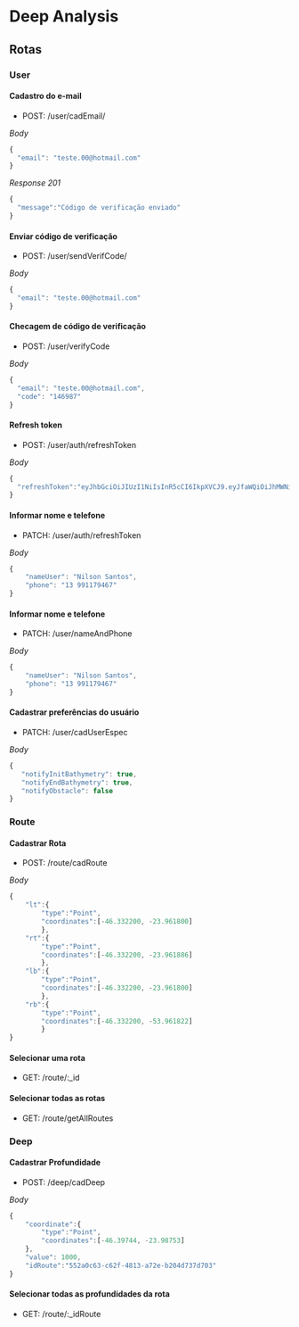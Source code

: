 # Deep Analysis

## Rotas

### User

#### Cadastro do e-mail

- POST: /user/cadEmail/

_Body_

```javascript
{
  "email": "teste.00@hotmail.com"
}

```

_Response 201_

```javascript
{
  "message":"Código de verificação enviado"
}

```

#### Enviar código de verificação

- POST: /user/sendVerifCode/

_Body_

```javascript
{
  "email": "teste.00@hotmail.com"
}

```

#### Checagem de código de verificação

- POST: /user/verifyCode

_Body_

```javascript
{
  "email": "teste.00@hotmail.com",
  "code": "146987"
}

```

#### Refresh token

- POST: /user/auth/refreshToken

_Body_

```javascript
{
  "refreshToken":"eyJhbGciOiJIUzI1NiIsInR5cCI6IkpXVCJ9.eyJfaWQiOiJhMWNiYmZhOS0zNzJlLTQzNmMtOGM2Ny01MmU2MzA1NGU2NzciLCJlbWFpbCI6Im5pbHNvbi45OEBob3RtYWlsLmNvbSIsImlhdCI6MTY1MDMwMjM1MCwiZXhwIjoxNjUwNjYyMzUwfQ.q02uCOWJ_YsrJsGgZUZMeRE2QlHcYDN_1_JUbc_XEnM"
}

```

#### Informar nome e telefone

- PATCH: /user/auth/refreshToken

_Body_

```javascript
{
    "nameUser": "Nilson Santos",
    "phone": "13 991179467"
}

```

#### Informar nome e telefone

- PATCH: /user/nameAndPhone

_Body_

```javascript
{
    "nameUser": "Nilson Santos",
    "phone": "13 991179467"
}

```

#### Cadastrar preferências do usuário

- PATCH: /user/cadUserEspec

_Body_

```javascript
{
   "notifyInitBathymetry": true,
   "notifyEndBathymetry": true,
   "notifyObstacle": false
}

```


### Route

#### Cadastrar Rota

- POST: /route/cadRoute

_Body_

```javascript
{
    "lt":{
        "type":"Point",
        "coordinates":[-46.332200, -23.961800]
        },
    "rt":{
        "type":"Point",
        "coordinates":[-46.332200, -23.961886]
        },
    "lb":{
        "type":"Point",
        "coordinates":[-46.332200, -23.961800]
        },
    "rb":{
        "type":"Point",
        "coordinates":[-46.332200, -53.961822]
        }
}

```


#### Selecionar uma rota

- GET: /route/:_id

#### Selecionar todas as rotas

- GET: /route/getAllRoutes

### Deep

#### Cadastrar Profundidade

- POST: /deep/cadDeep

_Body_

```javascript
{
    "coordinate":{
        "type":"Point",
        "coordinates":[-46.39744, -23.98753]
    },
    "value": 1000,
    "idRoute":"552a0c63-c62f-4813-a72e-b204d737d703"
}

```
 
#### Selecionar todas as profundidades da rota

- GET: /route/:_idRoute





